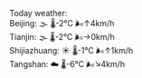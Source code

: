 Today weather:  
Beijing: 🌫  🌡️-2°C 🌬️↑4km/h  
Tianjin: 🌫  🌡️-2°C 🌬️→0km/h  
Shijiazhuang: ☀️   🌡️-1°C 🌬️↑1km/h  
Tangshan: ☁️   🌡️-6°C 🌬️↘4km/h  
